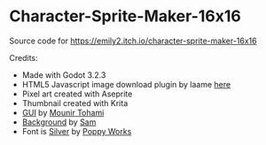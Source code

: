 # Character-Sprite-Maker-16x16
Source code for https://emily2.itch.io/character-sprite-maker-16x16

Credits:

- Made with Godot 3.2.3
- HTML5 Javascript image download plugin by laame [here](https://github.com/Pukkah/HTML5-File-Exchange-for-Godot)
- Pixel art created with Aseprite
- Thumbnail created with Krita
- [GUI](https://mounirtohami.itch.io/pixel-art-gui-elements) by [Mounir Tohami](https://itch.io/profile/mounirtohami)
- [Background](https://s4m-ur4i.itch.io/pixelart-clouds-background) by [Sam](https://itch.io/profile/s4m-ur4i)
- Font is [Silver](https://poppyworks.itch.io/silver) by [Poppy Works](https://poppyworks.itch.io/)
